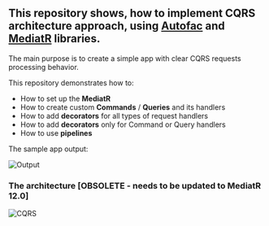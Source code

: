 ## This repository shows, how to implement CQRS architecture approach, using [Autofac](https://github.com/autofac/Autofac) and [MediatR](https://github.com/jbogard/MediatR) libraries.

The main purpose is to create a simple app with clear CQRS requests processing behavior.

This repository demonstrates how to:
 - How to set up the **MediatR**
 - How to create custom **Commands** / **Queries** and its handlers
 - How to add **decorators** for all types of request handlers
 - How to add **decorators** only for Command or Query handlers
 - How to use **pipelines**

The sample app output:

![Output](https://user-images.githubusercontent.com/50652041/221921311-cffbd848-5e7a-4841-9f30-99dd5aa8b24c.png)

### The architecture [OBSOLETE - needs to be updated to MediatR 12.0]
![CQRS](https://user-images.githubusercontent.com/50652041/152162222-4a38f4aa-7a93-4d51-907a-a5b0b5cca518.jpg)
